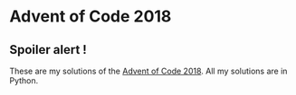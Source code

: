 # Advent of Code 2018
## Spoiler alert !

These are my solutions of the [Advent of Code 2018](http://adventofcode.com/2018). All my solutions are in Python.
